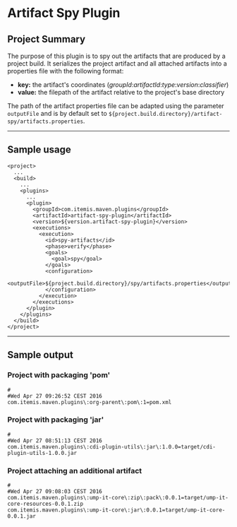 # Artifact Spy Plugin

## Project Summary

The purpose of this plugin is to spy out the artifacts that are produced by a project build.
It serializes the project artifact and all attached artifacts into a properties file with the following format:

*   **key:** the artifact's coordinates (_groupId_:_artifactId_:_type_:_version_:_classifier_) 
*   **value:** the filepath of the artifact relative to the project's base directory

The path of the artifact properties file can be adapted using the parameter `outputFile` and is by default set to `${project.build.directory}/artifact-spy/artifacts.properties`.


------------------------------------------------------------


## Sample usage

    <project>
      ...
      <build>
        ...
        <plugins>
          ...
          <plugin>
            <groupId>com.itemis.maven.plugins</groupId>
            <artifactId>artifact-spy-plugin</artifactId>
            <version>${version.artifact-spy-plugin}</version>
            <executions>
              <execution>
                <id>spy-artifacts</id>
                <phase>verify</phase>
                <goals>
                  <goal>spy</goal>
                </goals>
                <configuration>
                  <outputFile>${project.build.directory}/spy/artifacts.properties</outputFile>
                </configuration>
              </execution>
            </executions>
          </plugin>
        </plugins>
      </build>
    </project>


------------------------------------------------------------


## Sample output


### Project with packaging 'pom'

    #
    #Wed Apr 27 09:26:52 CEST 2016
    com.itemis.maven.plugins\:org-parent\:pom\:1=pom.xml


### Project with packaging 'jar'

    #
    #Wed Apr 27 08:51:13 CEST 2016
    com.itemis.maven.plugins\:cdi-plugin-utils\:jar\:1.0.0=target/cdi-plugin-utils-1.0.0.jar
    
### Project attaching an additional artifact

    #
    #Wed Apr 27 09:08:03 CEST 2016
    com.itemis.maven.plugins\:ump-it-core\:zip\:pack\:0.0.1=target/ump-it-core-resources-0.0.1.zip
    com.itemis.maven.plugins\:ump-it-core\:jar\:0.0.1=target/ump-it-core-0.0.1.jar
    